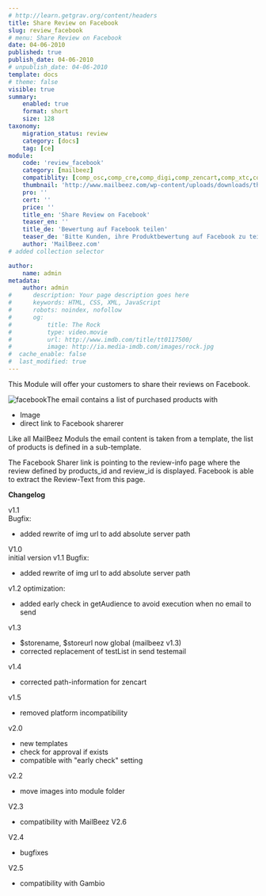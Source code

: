 ```yaml
---
# http://learn.getgrav.org/content/headers
title: Share Review on Facebook
slug: review_facebook
# menu: Share Review on Facebook
date: 04-06-2010
published: true
publish_date: 04-06-2010
# unpublish_date: 04-06-2010
template: docs
# theme: false
visible: true
summary:
    enabled: true
    format: short
    size: 128
taxonomy:
    migration_status: review
    category: [docs]
    tag: [ce]
module:
    code: 'review_facebook'
    category: [mailbeez]
    compatiblity: [comp_osc,comp_cre,comp_digi,comp_zencart,comp_xtc,comp_gambio]
    thumbnail: 'http://www.mailbeez.com/wp-content/uploads/downloads/thumbnails/2010/06/facebook_112.png'
    pro: ''
    cert: ''
    price: ''
    title_en: 'Share Review on Facebook'
    teaser_en: ''
    title_de: 'Bewertung auf Facebook teilen'
    teaser_de: 'Bitte Kunden, ihre Produktbewertung auf Facebook zu teilen'
    author: 'MailBeez.com'
# added collection selector

author:
    name: admin
metadata:
    author: admin
#      description: Your page description goes here
#      keywords: HTML, CSS, XML, JavaScript
#      robots: noindex, nofollow
#      og:
#          title: The Rock
#          type: video.movie
#          url: http://www.imdb.com/title/tt0117500/
#          image: http://ia.media-imdb.com/images/rock.jpg
#  cache_enable: false
#  last_modified: true
---
```


This Module will offer your customers to share their reviews on Facebook.

![](http://www.mailbeez.com/wp-content/uploads/2010/06/facebook.png "facebook")The email contains a list of purchased products with

- Image
- direct link to Facebook sharerer

Like all MailBeez Moduls the email content is taken from a template, the list of products is defined in a sub-template.

The Facebook Sharer link is pointing to the review-info page where the review defined by products\_id and review\_id is displayed. Facebook is able to extract the Review-Text from this page.

**Changelog**

v1.1  
 Bugfix:  
 - added rewrite of img url to add absolute server path

V1.0  
 initial version
v1.1 
Bugfix:
- added rewrite of img url to add absolute server path


v1.2 
optimization:
- added early check in getAudience to avoid execution when no email to send


v1.3
- $storename, $storeurl now global (mailbeez v1.3)
- corrected replacement of testList in send testemail

v1.4
- corrected path-information for zencart


v1.5
- removed platform incompatibility



v2.0
- new templates
- check for approval if exists
- compatible with "early check" setting

v2.2
- move images into module folder

V2.3
- compatibility with MailBeez V2.6

V2.4
- bugfixes

V2.5
- compatibility with Gambio